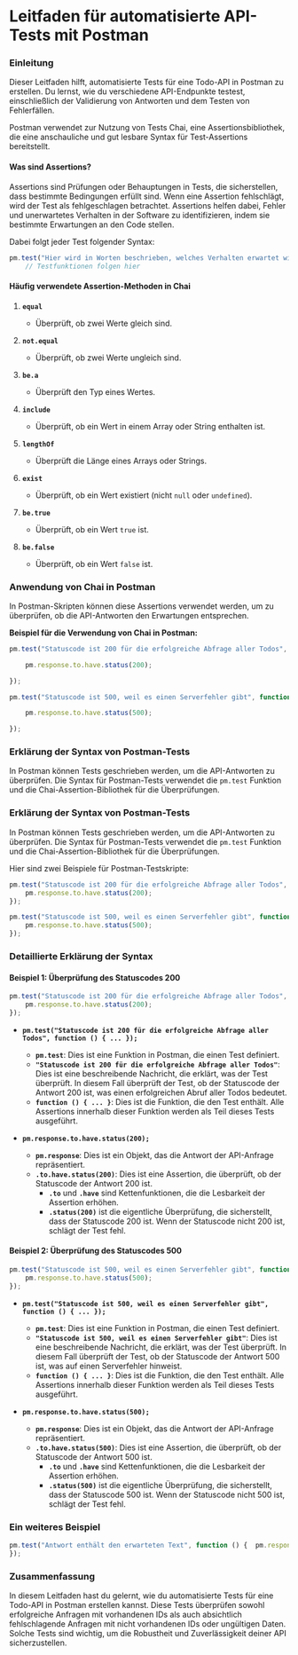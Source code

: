 

# Leitfaden für automatisierte API-Tests mit Postman

### Einleitung
Dieser Leitfaden hilft, automatisierte Tests für eine Todo-API in Postman zu erstellen. Du lernst, wie du verschiedene API-Endpunkte testest, einschließlich der Validierung von Antworten und dem Testen von Fehlerfällen.

Postman verwendet zur Nutzung von Tests Chai, eine Assertionsbibliothek, die eine anschauliche und gut lesbare Syntax für Test-Assertions bereitstellt.

#### Was sind Assertions?

Assertions sind Prüfungen oder Behauptungen in Tests, die sicherstellen, dass bestimmte Bedingungen erfüllt sind. Wenn eine Assertion fehlschlägt, wird der Test als fehlgeschlagen betrachtet. Assertions helfen dabei, Fehler und unerwartetes Verhalten in der Software zu identifizieren, indem sie bestimmte Erwartungen an den Code stellen.


Dabei folgt jeder Test folgender Syntax: 

```JavaScript
pm.test("Hier wird in Worten beschrieben, welches Verhalten erwartet wird", function () { 
    // Testfunktionen folgen hier
```

#### Häufig verwendete Assertion-Methoden in Chai

1. **`equal`**
   - Überprüft, ob zwei Werte gleich sind.

2. **`not.equal`**
   - Überprüft, ob zwei Werte ungleich sind.

3. **`be.a`**
   - Überprüft den Typ eines Wertes.

4. **`include`**
   - Überprüft, ob ein Wert in einem Array oder String enthalten ist.

5. **`lengthOf`**
   - Überprüft die Länge eines Arrays oder Strings.

6. **`exist`**
   - Überprüft, ob ein Wert existiert (nicht `null` oder `undefined`).

7. **`be.true`**
   - Überprüft, ob ein Wert `true` ist.

8. **`be.false`**
   - Überprüft, ob ein Wert `false` ist.

### Anwendung von Chai in Postman

In Postman-Skripten können diese Assertions verwendet werden, um zu überprüfen, ob die API-Antworten den Erwartungen entsprechen. 

**Beispiel für die Verwendung von Chai in Postman:**

```javascript
pm.test("Statuscode ist 200 für die erfolgreiche Abfrage aller Todos", function () {

    pm.response.to.have.status(200);

});

pm.test("Statuscode ist 500, weil es einen Serverfehler gibt", function() {

    pm.response.to.have.status(500);

});
```

### Erklärung der Syntax von Postman-Tests

In Postman können Tests geschrieben werden, um die API-Antworten zu überprüfen. Die Syntax für Postman-Tests verwendet die `pm.test` Funktion und die Chai-Assertion-Bibliothek für die Überprüfungen. 
### Erklärung der Syntax von Postman-Tests

In Postman können Tests geschrieben werden, um die API-Antworten zu überprüfen. Die Syntax für Postman-Tests verwendet die `pm.test` Funktion und die Chai-Assertion-Bibliothek für die Überprüfungen.

Hier sind zwei Beispiele für Postman-Testskripte:

```javascript
pm.test("Statuscode ist 200 für die erfolgreiche Abfrage aller Todos", function () {
    pm.response.to.have.status(200);
});

pm.test("Statuscode ist 500, weil es einen Serverfehler gibt", function () {
    pm.response.to.have.status(500);
});
```

### Detaillierte Erklärung der Syntax

#### Beispiel 1: Überprüfung des Statuscodes 200

```javascript
pm.test("Statuscode ist 200 für die erfolgreiche Abfrage aller Todos", function () {
    pm.response.to.have.status(200);
});
```

- **`pm.test("Statuscode ist 200 für die erfolgreiche Abfrage aller Todos", function () { ... });`**
  - **`pm.test`**: Dies ist eine Funktion in Postman, die einen Test definiert.
  - **`"Statuscode ist 200 für die erfolgreiche Abfrage aller Todos"`**: Dies ist eine beschreibende Nachricht, die erklärt, was der Test überprüft. In diesem Fall überprüft der Test, ob der Statuscode der Antwort 200 ist, was einen erfolgreichen Abruf aller Todos bedeutet.
  - **`function () { ... }`**: Dies ist die Funktion, die den Test enthält. Alle Assertions innerhalb dieser Funktion werden als Teil dieses Tests ausgeführt.

- **`pm.response.to.have.status(200);`**
  - **`pm.response`**: Dies ist ein Objekt, das die Antwort der API-Anfrage repräsentiert.
  - **`.to.have.status(200)`**: Dies ist eine Assertion, die überprüft, ob der Statuscode der Antwort 200 ist. 
    - **`.to`** und **`.have`** sind Kettenfunktionen, die die Lesbarkeit der Assertion erhöhen.
    - **`.status(200)`** ist die eigentliche Überprüfung, die sicherstellt, dass der Statuscode 200 ist. Wenn der Statuscode nicht 200 ist, schlägt der Test fehl.

#### Beispiel 2: Überprüfung des Statuscodes 500

```javascript
pm.test("Statuscode ist 500, weil es einen Serverfehler gibt", function () {
    pm.response.to.have.status(500);
});
```

- **`pm.test("Statuscode ist 500, weil es einen Serverfehler gibt", function () { ... });`**
  - **`pm.test`**: Dies ist eine Funktion in Postman, die einen Test definiert.
  - **`"Statuscode ist 500, weil es einen Serverfehler gibt"`**: Dies ist eine beschreibende Nachricht, die erklärt, was der Test überprüft. In diesem Fall überprüft der Test, ob der Statuscode der Antwort 500 ist, was auf einen Serverfehler hinweist.
  - **`function () { ... }`**: Dies ist die Funktion, die den Test enthält. Alle Assertions innerhalb dieser Funktion werden als Teil dieses Tests ausgeführt.

- **`pm.response.to.have.status(500);`**
  - **`pm.response`**: Dies ist ein Objekt, das die Antwort der API-Anfrage repräsentiert.
  - **`.to.have.status(500)`**: Dies ist eine Assertion, die überprüft, ob der Statuscode der Antwort 500 ist.
    - **`.to`** und **`.have`** sind Kettenfunktionen, die die Lesbarkeit der Assertion erhöhen.
    - **`.status(500)`** ist die eigentliche Überprüfung, die sicherstellt, dass der Statuscode 500 ist. Wenn der Statuscode nicht 500 ist, schlägt der Test fehl.
### Ein weiteres Beispiel

```javascript
pm.test("Antwort enthält den erwarteten Text", function () {  pm.response.to.have.body("Erwarteter Text");
});
```

### Zusammenfassung

In diesem Leitfaden hast du gelernt, wie du automatisierte Tests für eine Todo-API in Postman erstellen kannst. Diese Tests überprüfen sowohl erfolgreiche Anfragen mit vorhandenen IDs als auch absichtlich fehlschlagende Anfragen mit nicht vorhandenen IDs oder ungültigen Daten. Solche Tests sind wichtig, um die Robustheit und Zuverlässigkeit deiner API sicherzustellen.
